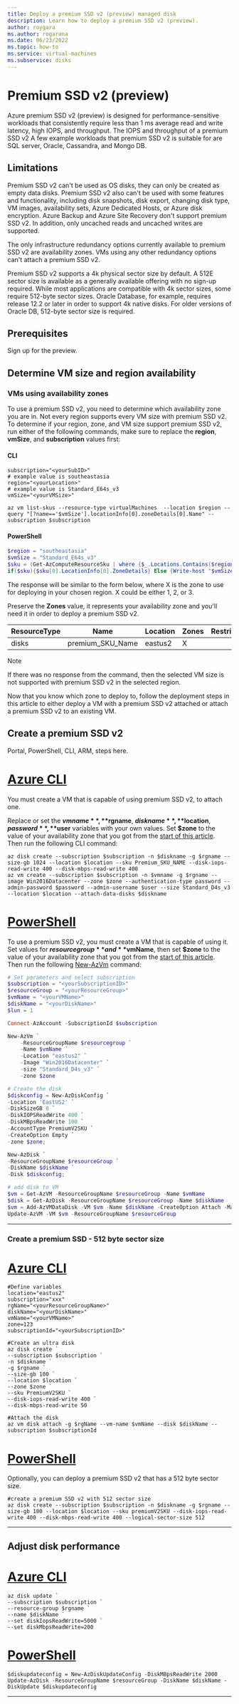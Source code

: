 ```yaml
---
title: Deploy a premium SSD v2 (preview) managed disk
description: Learn how to deploy a premium SSD v2 (preview).
author: roygara
ms.author: rogarana
ms.date: 06/23/2022
ms.topic: how-to
ms.service: virtual-machines
ms.subservice: disks
---
```


# Premium SSD v2 (preview)

Azure premium SSD v2 (preview) is designed for performance-sensitive workloads that consistently require less than 1 ms average read and write latency, high IOPS, and throughput. The IOPS and throughput of a premium SSD v2 A few example workloads that premium SSD v2 is suitable for are SQL server, Oracle, Cassandra, and Mongo DB.

## Limitations

Premium SSD v2 can't be used as OS disks, they can only be created as empty data disks. Premium SSD v2 also can't be used with some features and functionality, including disk snapshots, disk export, changing disk type, VM images, availability sets, Azure Dedicated Hosts, or Azure disk encryption. Azure Backup and Azure Site Recovery don't support premium SSD v2. In addition, only uncached reads and uncached writes are supported.

The only infrastructure redundancy options currently available to premium SSD v2 are availability zones. VMs using any other redundancy options can't attach a premium SSD v2.

Premium SSD v2 supports a 4k physical sector size by default. A 512E sector size is available as a generally available offering with no sign-up required. While most applications are compatible with 4k sector sizes, some require 512-byte sector sizes. Oracle Database, for example, requires release 12.2 or later in order to support 4k native disks. For older versions of Oracle DB, 512-byte sector size is required.

## Prerequisites

Sign up for the preview.

## Determine VM size and region availability

### VMs using availability zones

To use a premium SSD v2, you need to determine which availability zone you are in. Not every region supports every VM size with premium SSD v2. To determine if your region, zone, and VM size support premium SSD v2, run either of the following commands, make sure to replace the **region**, **vmSize**, and **subscription** values first:

#### CLI

```azurecli
subscription="<yourSubID>"
# example value is southeastasia
region="<yourLocation>"
# example value is Standard_E64s_v3
vmSize="<yourVMSize>"

az vm list-skus --resource-type virtualMachines  --location $region --query "[?name=='$vmSize'].locationInfo[0].zoneDetails[0].Name" --subscription $subscription
```

#### PowerShell

```powershell
$region = "southeastasia"
$vmSize = "Standard_E64s_v3"
$sku = (Get-AzComputeResourceSku | where {$_.Locations.Contains($region) -and ($_.Name -eq $vmSize) -and $_.LocationInfo[0].ZoneDetails.Count -gt 0})
if($sku){$sku[0].LocationInfo[0].ZoneDetails} Else {Write-host "$vmSize is not supported with premium SSD v2 in $region region"}
```

The response will be similar to the form below, where X is the zone to use for deploying in your chosen region. X could be either 1, 2, or 3.

Preserve the **Zones** value, it represents your availability zone and you'll need it in order to deploy a premium SSD v2.

|ResourceType  |Name  |Location  |Zones  |Restriction  |Capability  |Value  |
|---------|---------|---------|---------|---------|---------|---------|
|disks     |premium_SKU_Name         |eastus2         |X         |         |         |         |

> [!NOTE]
> If there was no response from the command, then the selected VM size is not supported with premium SSD v2 in the selected region.

Now that you know which zone to deploy to, follow the deployment steps in this article to either deploy a VM with a premium SSD v2 attached or attach a premium SSD v2 to an existing VM.

## Create a premium SSD v2

Portal, PowerShell, CLI, ARM, steps here.

# [Azure CLI](#tab/azure-cli)

You must create a VM that is capable of using premium SSD v2, to attach one.

Replace or set the **$vmname**, **$rgname**, **$diskname**, **$location**, **$password**, **$user** variables with your own values. Set **$zone**  to the value of your availability zone that you got from the [start of this article](#determine-vm-size-and-region-availability). Then run the following CLI command:

```azurecli-interactive
az disk create --subscription $subscription -n $diskname -g $rgname --size-gb 1024 --location $location --sku Premium_SKU_NAME --disk-iops-read-write 400 --disk-mbps-read-write 400
az vm create --subscription $subscription -n $vmname -g $rgname --image Win2016Datacenter --zone $zone --authentication-type password --admin-password $password --admin-username $user --size Standard_D4s_v3 --location $location --attach-data-disks $diskname
```

# [PowerShell](#tab/azure-powershell)

To use a premium SSD v2, you must create a VM that is capable of using it. Set values for **$resourcegroup** and **$vmName**, then set **$zone** to the value of your availability zone that you got from the [start of this article](#determine-vm-size-and-region-availability). Then run the following [New-AzVm](/powershell/module/az.compute/new-azvm) command:

```powershell
# Set parameters and select subscription
$subscription = "<yourSubscriptionID>"
$resourceGroup = "<yourResourceGroup>"
$vmName = "<yourVMName>"
$diskName = "<yourDiskName>"
$lun = 1

Connect-AzAccount -SubscriptionId $subscription

New-AzVm `
    -ResourceGroupName $resourcegroup `
    -Name $vmName `
    -Location "eastus2" `
    -Image "Win2016Datacenter" `
    -size "Standard_D4s_v3" `
    -zone $zone

# Create the disk
$diskconfig = New-AzDiskConfig `
-Location 'EastUS2' `
-DiskSizeGB 8 `
-DiskIOPSReadWrite 400 `
-DiskMBpsReadWrite 100 `
-AccountType PremiumV2SKU `
-CreateOption Empty `
-zone $zone;

New-AzDisk `
-ResourceGroupName $resourceGroup `
-DiskName $diskName `
-Disk $diskconfig;

# add disk to VM
$vm = Get-AzVM -ResourceGroupName $resourceGroup -Name $vmName
$disk = Get-AzDisk -ResourceGroupName $resourceGroup -Name $diskName
$vm = Add-AzVMDataDisk -VM $vm -Name $diskName -CreateOption Attach -ManagedDiskId $disk.Id -Lun $lun
Update-AzVM -VM $vm -ResourceGroupName $resourceGroup
```

---

### Create a premium SSD - 512 byte sector size

# [Azure CLI](#tab/azure-cli)

```azurecli
#Define variables
location="eastus2"
subscription="xxx"
rgName="<yourResourceGroupName>"
diskName="<yourDiskName>"
vmName="<yourVMName>"
zone=123
subscriptionId="<yourSubscriptionID>"

#Create an ultra disk
az disk create `
--subscription $subscription `
-n $diskname `
-g $rgname `
--size-gb 100 `
--location $location `
--zone $zone `
--sku PremiumV2SKU `
--disk-iops-read-write 400 `
--disk-mbps-read-write 50

#Attach the disk
az vm disk attach -g $rgName --vm-name $vmName --disk $diskName --subscription $subscriptionId
```

# [PowerShell](#tab/azure-powershell)

Optionally, you can deploy a premium SSD v2 that has a 512 byte sector size.

```azurepowershell
#create a premium SSD v2 with 512 sector size
az disk create --subscription $subscription -n $diskname -g $rgname --size-gb 100 --location $location --sku premiumV2SKU --disk-iops-read-write 400 --disk-mbps-read-write 400 --logical-sector-size 512
```
---

## Adjust disk performance

# [Azure CLI](#tab/azure-cli)

```azurecli
az disk update `
--subscription $subscription `
--resource-group $rgname `
--name $diskName `
--set diskIopsReadWrite=5000 `
--set diskMbpsReadWrite=200
```

# [PowerShell](#tab/azure-powershell)

```azurepowershell
$diskupdateconfig = New-AzDiskUpdateConfig -DiskMBpsReadWrite 2000
Update-AzDisk -ResourceGroupName $resourceGroup -DiskName $diskName -DiskUpdate $diskupdateconfig
```
---